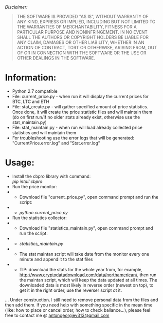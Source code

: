 <p><em>Disclaimer:</em></p>
<blockquote>
<p>THE SOFTWARE IS PROVIDED "AS IS", WITHOUT WARRANTY OF ANY KIND, EXPRESS OR
IMPLIED, INCLUDING BUT NOT LIMITED TO THE WARRANTIES OF MERCHANTABILITY, FITNESS
FOR A PARTICULAR PURPOSE AND NONINFRINGEMENT. IN NO EVENT SHALL THE AUTHORS OR
COPYRIGHT HOLDERS BE LIABLE FOR ANY CLAIM, DAMAGES OR OTHER LIABILITY, WHETHER
IN AN ACTION OF CONTRACT, TORT OR OTHERWISE, ARISING FROM, OUT OF OR IN
CONNECTION WITH THE SOFTWARE OR THE USE OR OTHER DEALINGS IN THE SOFTWARE.</p>
</blockquote>


# Information:
- Python 2.7 compatible
- File: current_price.py - when run it will display the current prices for BTC, LTC and ETH
- File: stat_create.py - will gather specified amount of price statistics. Once done, it will create the price statistic files and will maintain them (do on first run/if no older stats already exist, otherwise use the stat_maintain.py)
- File: stat_maintain.py - when run will load already collected price statistics and will maintain them
- For troubleshooting use the error logs that will be generated: "CurrentPrice.error.log" and "Stat.error.log"


# Usage:
- Install the cbpro library with command:<br>
<i>pip intall cbpro</i>
- Run the price monitor: 
- - Download file "current_price.py", open command prompt and run the script:
- - <i>python current_price.py</i>
- Run the statistics collector:
- - Download file "statistics_maintain.py", open command prompt and run the script:
- - <i>statistics_maintain.py</i>
- - The stat maintan script will take date from the monitor every one minute and append it to the stat files
- - TIP: download the stats for the whole year from, for example, http://www.cryptodatadownload.com/data/northamerican/, then run the maintan script, which will keep the data updated at all times. The downloaded data is most likely in reverse order (newest on top), to get it in the right order, use the reverser script ot it.

... Under construction. I still need to remove personal data from the files and then add them. If you need help with something specific in the mean time (like: how to place or cancel order, how to check ballance...), please feel free to contact me @ antongeorgiev313@gmail.com
